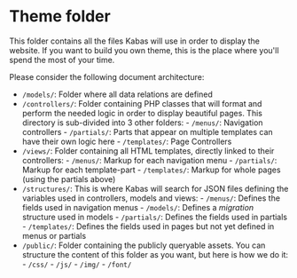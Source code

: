 # Theme folder

This folder contains all the files Kabas will use in order to display the website. If you want to build you own theme, this is the place where you'll spend the most of your time.

Please consider the following document architecture:

- `/models/`: Folder where all data relations are defined
- `/controllers/`: Folder containing PHP classes that will format and perform the needed logic in order to display beautiful pages. This directory is sub-divided into 3 other folders:
      - `/menus/`: Navigation controllers
      - `/partials/`: Parts that appear on multiple templates can have their own logic here
      - `/templates/`: Page Controllers
- `/views/`: Folder containing all HTML templates, directly linked to their controllers:
      - `/menus/`: Markup for each navigation menu
      - `/partials/`: Markup for each template-part
      - `/templates/`: Markup for whole pages (using the partials above)
- `/structures/`: This is where Kabas will search for JSON files defining the variables used in controllers, models and views:
      - `/menus/`: Defines the fields used in navigation menus
      - `/models/`: Defines a _migration_ structure used in models
      - `/partials/`: Defines the fields used in partials
      - `/templates/`: Defines the fields used in pages but not yet defined in menus or partials
- `/public/`: Folder containing the publicly queryable assets. You can structure the content of this folder as you want, but here is how we do it:
      - `/css/`
      - `/js/`
      - `/img/`
      - `/font/`